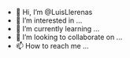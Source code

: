 - 👋 Hi, I’m @LuisLlerenas
- 👀 I’m interested in ...
- 🌱 I’m currently learning ...
- 💞️ I’m looking to collaborate on ...
- 📫 How to reach me ...

<!---
LuisLlerenas/LuisLlerenas is a ✨ special ✨ repository because its `README.md` (this file) appears on your GitHub profile.
You can click the Preview link to take a look at your changes.
--->
